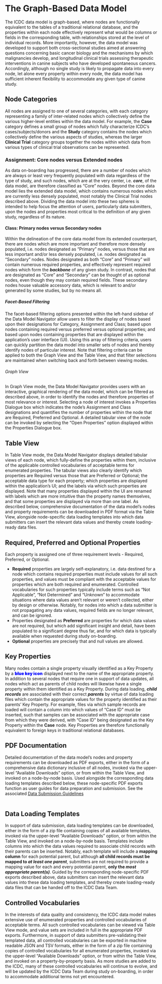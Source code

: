 # The Graph-Based Data Model
The ICDC data model is graph-based, where nodes are functionally equivalent to the tables of a traditional relational database, and the properties within each node effectively represent what would be columns or fields in the corresponding table, with relationships stored at the level of individual records. More importantly, however, the data model was developed to support both cross-sectional studies aimed at answering questions concerning basic cancer biology and the mechanisms by which malignancies develop, and longitudinal clinical trials assessing therapeutic interventions in canine subjects who have developed spontaneous cancers. Accordingly, although no single study is likely to propagate data into every node, let alone every property within every node, the data model has sufficient inherent flexibility to accommodate any given type of canine study.
​
​
​
## Node Categories
All nodes are assigned to one of several categories, with each category representing a family of inter-related nodes which collectively define the various higher-level entities within the data model. For example, the **Case** category defines a small group of nodes which fully characterize ICDC’s cases/subjects/donors and the **Study** category contains the nodes which collectively define the various aspects of studies, whereas the larger **Clinical Trial** category groups together the nodes within which data from various types of clinical trial observations can be represented.
​
​
​
### Assignment: Core nodes versus Extended nodes
As data on-boarding has progressed, there are a number of nodes which are always or least very frequently populated with data regardless of the type of study, and such nodes, which are at the very center, i.e. ***core***, of the data model, are therefore classified as “Core” nodes. Beyond the core data model lies the extended data model, which contains numerous nodes which are currently less densely populated, most notably the Clinical Trial nodes described above. Dividing the data model into these two spheres is intended to help focus the attention of users, particularly data submitters, upon the nodes and properties most critical to the definition of any given study, regardless of its nature.
​
​
​
#### Class: Primary nodes versus Secondary nodes
Within the delineation of the core data model from its extended counterpart, there are nodes which are more important and therefore more densely populated, i.e. nodes designated as “Primary” nodes, versus those that are less important and/or less densely populated, i.e. nodes designated as “Secondary” nodes. Nodes designated as both “Core” and “Primary” will contain numerous required properties, and effectively represent required nodes which form the ***backbone*** of any given study. In contrast, nodes that are designated as “Core” and “Secondary” can be thought of as optional nodes, even though they may contain required fields. These secondary nodes house valuable accessory data, which is relevant to and/or generated by some studies, but by no means all.
​
​
​
##### Facet-Based Filtering
The facet-based filtering options presented within the left-hand sidebar of the Data Model Navigator allow users to filter the display of nodes based upon their designations for Category, Assignment and Class; based upon nodes containing required versus preferred versus optional properties; and based upon nodes containing properties that are displayed within the application’s user interface (UI). Using this array of filtering criteria, users can quickly partition the data model into smaller sets of nodes and thereby identify nodes of particular interest. Note that filtering criteria can be applied to both the Graph View and the Table View, and that filter selections are maintained when switching back and forth between viewing modes.
​
​
​
###### Graph View
In Graph View mode, the Data Model Navigator provides users with an interactive, graphical rendering of the data model, which can be filtered as described above, in order to identify the nodes and therefore properties of most relevance or interest. Selecting a node of interest invokes a Properties Dialogue box which indicates the node’s Assignment and Class designations and quantifies the number of properties within the node that are Required, Preferred and Optional. A detailed tabular view of the node can be invoked by selecting the “Open Properties” option displayed within the Properties Dialogue box.
​
​
​
## Table View
In Table View mode, the Data Model Navigator displays detailed tabular views of each node, which fully-define the properties within them, inclusive of the applicable controlled vocabularies of acceptable terms for enumerated properties. The tabular views also clearly identify which properties are Required versus those that are Preferred or Optional; the acceptable data type for each property; which properties are displayed within the application’s UI; and the labels via which such properties are displayed. Note that many properties displayed within the UI are renamed with labels which are more intuitive than the property names themselves, and that some properties are displayed via more than one label. As described below, comprehensive documentation of the data model’s nodes and property requirements can be downloaded in PDF format via the Table View, alongside node-specific data loading templates into which data submitters can insert the relevant data values and thereby create loading-ready data files.
​
​
​
## Required, Preferred and Optional Properties
Each property is assigned one of three requirement levels - Required, Preferred, or Optional.
* **Required** properties are largely self-explanatory, i.e. data destined for a node which contains required properties must include values for all such properties, and values must be compliant with the acceptable values for properties which are both required and enumerated. Controlled vocabularies for such properties typically include terms such as “Not Applicable”, “Not Determined” and “Unknown” to accommodate situations where data values aren’t relevant or weren’t collected, either by design or otherwise. Notably, for nodes into which a data submitter is not propagating any data values, required fields are no longer relevant, and can be ignored.
* Properties designated as **Preferred** are properties for which data values are not required, but which add significant insight and detail, have been populated to a significant degree thus far, and for which data is typically available when requested during study on-boarding.
* **Optional** properties are precisely that and null values are allowed.
​
​
​
## Key Properties
Many nodes contain a single property visually identified as a Key Property by a <span style="font-weight:1000;color:blue">blue key icon</span> displayed next to the name of the appropriate property. In addition to several nodes that require one in support of data updates, all nodes which act as parents of child nodes will likewise have a single property within them identified as a Key Property. During data loading, ***child records*** are associated with their correct ***parents*** by virtue of data loading files which contain the appropriate values for the property identified as their parents’ Key Property. For example, files via which sample records are loaded will contain a column into which values of “Case ID” must be inserted, such that samples can be associated with the appropriate case from which they were derived, with “Case ID” being designated as the Key Property within the **Case** node. Key Properties are therefore functionally equivalent to foreign keys in traditional relational databases.
​
​
​
## PDF Documentation
Detailed documentation of the data model’s nodes and property requirements can be downloaded as PDF exports, either in the form of a comprehensive data dictionary inclusive of all nodes, invoked via the upper-level “Available Downloads” option, or from within the Table View, and invoked on a node-by-node basis. Used alongside the corresponding data loading templates described below, these node-specific PDF exports function as user guides for data preparation and submission. See the associated [Data Submission Guidelines](/#/submit)  
​
​
​
## Data Loading Templates
In support of data submission, data loading templates can be downloaded, either in the form of a zip file containing copies of all available templates, invoked via the upper-level “Available Downloads” option, or from within the Table View, and invoked on a node-by-node basis. Templates include columns into which the data values required to associate child records with their parents can be inserted. Notably, each template will include a **mapping column** for each potential parent, but although **all child records must be mapped to _at least one parent_**, submitters are not required to provide a mapping value for each and every potential parent, **only the _most appropriate parent(s)_**. Guided by the corresponding node-specific PDF exports described above, data submitters can insert the relevant data values into these data loading templates, and thereby create loading-ready data files that can be handed off to the ICDC Data Team.
​
​
​
## Controlled Vocabularies
In the interests of data quality and consistency, the ICDC data model makes extensive use of enumerated properties and controlled vocabularies of acceptable terms. All such controlled vocabularies can be viewed via Table View mode, and value sets are included in full in the appropriate PDF exports. Furthermore, in support of data submitters pre-validating their templated data, all controlled vocabularies can be exported in machine readable JSON and TSV formats, either in the form of a zip file containing copies of controlled vocabularies for all enumerated properties, invoked via the upper-level “Available Downloads” option, or from within the Table View, and invoked on a property-by-property basis. As more studies are added to the ICDC, many of these controlled vocabularies will continue to evolve, and will be updated by the ICDC Data Team during study on-boarding, in order to accommodate additional terms not yet encountered.
